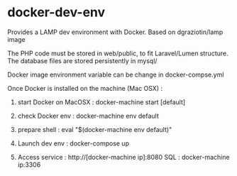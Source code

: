 # docker-dev-env

Provides a LAMP dev environment with Docker.
Based on dgraziotin/lamp image

The PHP code must be stored in web/public, to fit Laravel/Lumen structure.
The database files are stored persistently in mysql/

Docker image environment variable can be change in docker-compse.yml

Once Docker is installed on the machine (Mac OSX) :

1. start Docker on MacOSX :
docker-machine start [default]

2. check Docker env :
docker-machine env default

3. prepare shell :
eval "$(docker-machine env default)"

4. Launch dev env :
docker-compose up

5. Access service :
http://[docker-machine ip]:8080
SQL : docker-machine ip:3306


